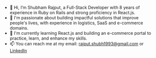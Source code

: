 - 👋 Hi, I’m Shubham Rajput, a Full-Stack Developer with 8 years of experience in Ruby on Rails and strong proficiency in React.js.
- 👀 I'm passionate about building impactful solutions that improve people's lives, with experience in logistics, SaaS and e-commerce domains.
- 🌱 I'm currently learning React.js and building an e-commerce portal to practice, learn, and enhance my skills.
- 📫 You can reach me at my email: rajput.shubh1993@gmail.com or [LinkedIn](https://www.linkedin.com/in/shubham-rajput-34842ba4)
